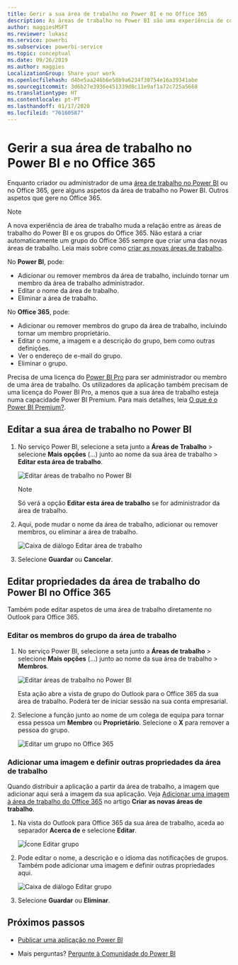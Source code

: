 ```yaml
---
title: Gerir a sua área de trabalho no Power BI e no Office 365
description: As áreas de trabalho no Power BI são uma experiência de colaboração baseada nos grupos do Office 365. Faça a gestão das suas áreas de trabalho no Power BI e também no Office 365.
author: maggiesMSFT
ms.reviewer: lukasz
ms.service: powerbi
ms.subservice: powerbi-service
ms.topic: conceptual
ms.date: 09/26/2019
ms.author: maggies
LocalizationGroup: Share your work
ms.openlocfilehash: d4be5aa246b6e58b9a6234f30754e16a39341abe
ms.sourcegitcommit: 3d6b27e3936e451339d8c11e9af1a72c725a5668
ms.translationtype: HT
ms.contentlocale: pt-PT
ms.lasthandoff: 01/17/2020
ms.locfileid: "76160587"
---
```

# <a name="manage-your-workspace-in-power-bi-and-office-365"></a>Gerir a sua área de trabalho no Power BI e no Office 365

Enquanto criador ou administrador de uma [área de trabalho no Power BI](service-create-distribute-apps.md) ou no Office 365, gere alguns aspetos da área de trabalho no Power BI. Outros aspetos que gere no Office 365.

> [!NOTE]
> A nova experiência de área de trabalho muda a relação entre as áreas de trabalho do Power BI e os grupos do Office 365. Não estará a criar automaticamente um grupo do Office 365 sempre que criar uma das novas áreas de trabalho. Leia mais sobre como [criar as novas áreas de trabalho](service-create-the-new-workspaces.md).

No **Power BI**, pode:

* Adicionar ou remover membros da área de trabalho, incluindo tornar um membro da área de trabalho administrador.
* Editar o nome da área de trabalho.
* Eliminar a área de trabalho.

No **Office 365**, pode:

* Adicionar ou remover membros do grupo da área de trabalho, incluindo tornar um membro proprietário.
* Editar o nome, a imagem e a descrição do grupo, bem como outras definições.
* Ver o endereço de e-mail do grupo.
* Eliminar o grupo.

Precisa de uma licença do [Power BI Pro](service-features-license-type.md) para ser administrador ou membro de uma área de trabalho. Os utilizadores da aplicação também precisam de uma licença do Power BI Pro, a menos que a sua área de trabalho esteja numa capacidade Power BI Premium. Para mais detalhes, leia [O que é o Power BI Premium?](service-premium-what-is.md).

## <a name="edit-your-workspace-in-power-bi"></a>Editar a sua área de trabalho no Power BI

1. No serviço Power BI, selecione a seta junto a **Áreas de Trabalho** > selecione **Mais opções** (...) junto ao nome da sua área de trabalho > **Editar esta área de trabalho**.

   ![Editar áreas de trabalho no Power BI](media/service-manage-app-workspace-in-power-bi-and-office-365/power-bi-app-ellipsis.png)

   > [!NOTE]
   > Só verá a opção **Editar esta área de trabalho** se for administrador da área de trabalho.

1. Aqui, pode mudar o nome da área de trabalho, adicionar ou remover membros, ou eliminar a área de trabalho.

   ![Caixa de diálogo Editar área de trabalho](media/service-manage-app-workspace-in-power-bi-and-office-365/power-bi-app-edit-workspace.png)

1. Selecione **Guardar** ou **Cancelar**.

## <a name="edit-power-bi-workspace-properties-in-office-365"></a>Editar propriedades da área de trabalho do Power BI no Office 365

Também pode editar aspetos de uma área de trabalho diretamente no Outlook para Office 365.

### <a name="edit-the-members-of-the-workspace-group"></a>Editar os membros do grupo da área de trabalho

1. No serviço Power BI, selecione a seta junto a **Áreas de trabalho** > selecione **Mais opções** (…) junto ao nome da sua área de trabalho > **Membros**.

   ![Editar áreas de trabalho no Power BI](media/service-manage-app-workspace-in-power-bi-and-office-365/power-bi-app-ellipsis-members.png)

   Esta ação abre a vista de grupo do Outlook para o Office 365 da sua área de trabalho. Poderá ter de iniciar sessão na sua conta empresarial.

1. Selecione a função junto ao nome de um colega de equipa para tornar essa pessoa um **Membro** ou **Proprietário**. Selecione o **X** para remover a pessoa do grupo.

   ![Editar um grupo no Office 365](media/service-manage-app-workspace-in-power-bi-and-office-365/pbi_managegroupo365.png)

### <a name="add-an-image-and-set-other-workspace-properties"></a>Adicionar uma imagem e definir outras propriedades da área de trabalho

Quando distribuir a aplicação a partir da área de trabalho, a imagem que adicionar aqui será a imagem da sua aplicação. Veja [Adicionar uma imagem à área de trabalho do Office 365](service-create-workspaces.md#add-an-image-to-your-office-365-workspace-optional) no artigo **Criar as novas áreas de trabalho**.

1. Na vista do Outlook para Office 365 da sua área de trabalho, aceda ao separador **Acerca de** e selecione **Editar**.

    ![Ícone Editar grupo](media/service-manage-app-workspace-in-power-bi-and-office-365/pbi_editgroupo365.png)
1. Pode editar o nome, a descrição e o idioma das notificações de grupos. Também pode adicionar uma imagem e definir outras propriedades aqui.

   ![Caixa de diálogo Editar grupo](media/service-manage-app-workspace-in-power-bi-and-office-365/pbi_editgrpo365dialog.png)

1. Selecione **Guardar** ou **Eliminar**.

## <a name="next-steps"></a>Próximos passos

* [Publicar uma aplicação no Power BI](service-create-distribute-apps.md)

* Mais perguntas? [Pergunte à Comunidade do Power BI](https://community.powerbi.com/)
